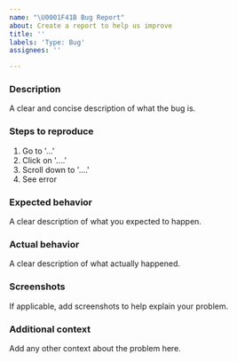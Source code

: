 ```yaml
---
name: "\U0001F41B Bug Report"
about: Create a report to help us improve
title: ''
labels: 'Type: Bug'
assignees: ''

---
```


### Description
A clear and concise description of what the bug is.

### Steps to reproduce
1. Go to '...'
2. Click on '....'
3. Scroll down to '....'
4. See error

### Expected behavior
A clear description of what you expected to happen.

### Actual behavior
A clear description of what actually happened.

### Screenshots
If applicable, add screenshots to help explain your problem.

### Additional context
Add any other context about the problem here.
